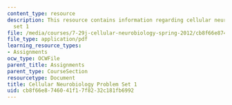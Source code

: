 ```yaml
---
content_type: resource
description: This resource contains information regarding cellular neurobiology problem
  set 1
file: /media/courses/7-29j-cellular-neurobiology-spring-2012/cb8f66e8746041f17f8232c181fb6992_MIT7_29JS12_PSet_1.pdf
file_type: application/pdf
learning_resource_types:
- Assignments
ocw_type: OCWFile
parent_title: Assignments
parent_type: CourseSection
resourcetype: Document
title: Cellular Neurobiology Problem Set 1
uid: cb8f66e8-7460-41f1-7f82-32c181fb6992
---
```

